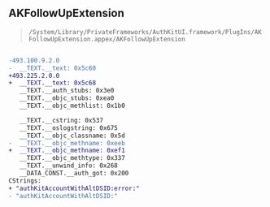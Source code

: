 ## AKFollowUpExtension

> `/System/Library/PrivateFrameworks/AuthKitUI.framework/PlugIns/AKFollowUpExtension.appex/AKFollowUpExtension`

```diff

-493.100.9.2.0
-  __TEXT.__text: 0x5c60
+493.225.2.0.0
+  __TEXT.__text: 0x5c68
   __TEXT.__auth_stubs: 0x3e0
   __TEXT.__objc_stubs: 0xea0
   __TEXT.__objc_methlist: 0x1b0

   __TEXT.__cstring: 0x537
   __TEXT.__oslogstring: 0x675
   __TEXT.__objc_classname: 0x5d
-  __TEXT.__objc_methname: 0xeeb
+  __TEXT.__objc_methname: 0xef1
   __TEXT.__objc_methtype: 0x337
   __TEXT.__unwind_info: 0x268
   __DATA_CONST.__auth_got: 0x200
CStrings:
+ "authKitAccountWithAltDSID:error:"
- "authKitAccountWithAltDSID:"

```
